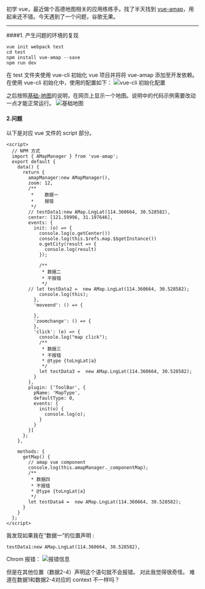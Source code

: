 初学 vue，最近做个高德地图相关的应用练练手。找了半天找到 [vue-amap](https://elemefe.github.io/vue-amap/#/)，用起来还不错。今天遇到了一个问题，谷歌无果。
***
####1. 产生问题的环境的复现

```
vue init webpack test
cd test
npm install vue-amap --save
npm run dev
```
在 test 文件夹使用 vue-cli 初始化 vue 项目并将将 vue-amap 添加至开发依赖。
在使用 vue-cli 初始化中，使用的配置如下：
![ vue-cli 初始化配置](https://upload-images.jianshu.io/upload_images/6742807-c7fb0fdf00bf133d.png?imageMogr2/auto-orient/strip%7CimageView2/2/w/1240)

之后按照[基础-地图](https://elemefe.github.io/vue-amap/#/zh-cn/base/amap)的说明，在网页上显示一个地图。说明中的代码示例需要改动一点才能正常运行。
![基础地图](https://upload-images.jianshu.io/upload_images/6742807-3736b58c2d64f3e0.png?imageMogr2/auto-orient/strip%7CimageView2/2/w/1240)

#### 2.问题
以下是对应 vue 文件的 script 部分。

```
<script>
  // NPM 方式
  import { AMapManager } from 'vue-amap';
  export default {
    data() {
      return {
        amapManager:new AMapManager(),
        zoom: 12,
        /**
         *    数据一
         *    报错
         */
        // testData1:new AMap.LngLat(114.360664, 30.528582),
        center: [121.59996, 31.197646],
        events: {
          init: (o) => {
            console.log(o.getCenter())
            console.log(this.$refs.map.$$getInstance())
            o.getCity(result => {
              console.log(result)
            });

            /**
             * 数据二
             * 不报错
             */
        // let testData2 =  new AMap.LngLat(114.360664, 30.528582);
            console.log(this);
          },
          'moveend': () => {

          },
          'zoomchange': () => {
          },
          'click': (e) => {
            console.log("map click");
            /**
             * 数据三
             * 不报错
             * @type {toLngLat|a}
             */
            let testData3 =  new AMap.LngLat(114.360664, 30.528582);
          }
        },
        plugin: ['ToolBar', {
          pName: 'MapType',
          defaultType: 0,
          events: {
            init(o) {
              console.log(o);
            }
          }
        }]
      };
    },

    methods: {
      getMap() {
        // amap vue component
        console.log(this.amapManager._componentMap);
        /**
         * 数据四
         * 不报错
         * @type {toLngLat|a}
         */
        let testData4 =  new AMap.LngLat(114.360664, 30.528582);
      }
    }
  };
</script>
```
我发现如果我在“数据一”的位置声明 :
```
testData1:new AMap.LngLat(114.360664, 30.528582),
```

Chrom 报错：
![报错信息](https://upload-images.jianshu.io/upload_images/6742807-c7f85eaad80f1c39.png?imageMogr2/auto-orient/strip%7CimageView2/2/w/1240)


但是在其他位置（数据2-4）声明这个语句就不会报错。
对此我觉得很奇怪。
难道在数据1和数据2-4对应的 context 不一样吗？


